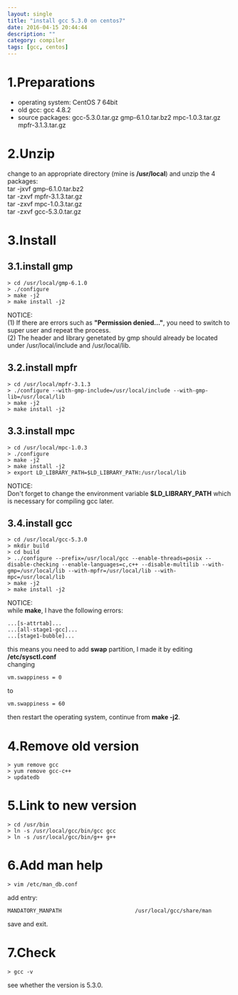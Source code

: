 ```yaml
---
layout: single
title: "install gcc 5.3.0 on centos7"
date: 2016-04-15 20:44:44
description: ""
category: compiler
tags: [gcc, centos]
---
```


# 1.Preparations  

* operating system: CentOS 7 64bit
* old gcc: gcc 4.8.2
* source packages: gcc-5.3.0.tar.gz gmp-6.1.0.tar.bz2 mpc-1.0.3.tar.gz mpfr-3.1.3.tar.gz

# 2.Unzip  

change to an appropriate directory (mine is **/usr/local**) and unzip the 4 packages:  
tar -jxvf gmp-6.1.0.tar.bz2  
tar -zxvf mpfr-3.1.3.tar.gz  
tar -zxvf mpc-1.0.3.tar.gz  
tar -zxvf gcc-5.3.0.tar.gz  

# 3.Install  

## 3.1.install gmp  

    > cd /usr/local/gmp-6.1.0
    > ./configure
    > make -j2
    > make install -j2  

NOTICE:   
    (1) If there are errors such as **"Permission denied..."**, you need to switch to super user and repeat the process.  
    (2) The header and library genetated by gmp should already be located under /usr/local/include and /usr/local/lib.

## 3.2.install mpfr  

    > cd /usr/local/mpfr-3.1.3
    > ./configure --with-gmp-include=/usr/local/include --with-gmp-lib=/usr/local/lib
    > make -j2
    > make install -j2

## 3.3.install mpc  

    > cd /usr/local/mpc-1.0.3
    > ./configure
    > make -j2
    > make install -j2
    > export LD_LIBRARY_PATH=$LD_LIBRARY_PATH:/usr/local/lib

NOTICE:  
    Don't forget to change the environment variable **$LD_LIBRARY_PATH** which is necessary for compiling gcc later.
    
## 3.4.install gcc  

    > cd /usr/local/gcc-5.3.0
    > mkdir build
    > cd build
    > ../configure --prefix=/usr/local/gcc --enable-threads=posix --disable-checking --enable-languages=c,c++ --disable-multilib --with-gmp=/usr/local/lib --with-mpfr=/usr/local/lib --with-mpc=/usr/local/lib
    > make -j2
    > make install -j2

NOTICE:  
while **make**, I have the following errors:
```
...[s-attrtab]... 
...[all-stage1-gcc]...
...[stage1-bubble]...
```
this means you need to add **swap** partition, I made it by editing **/etc/sysctl.conf**  
changing  
```
vm.swappiness = 0
```
to
```
vm.swappiness = 60
```
then restart the operating system, continue from **make -j2**.

# 4.Remove old version  

	> yum remove gcc
	> yum remove gcc-c++ 
	> updatedb

# 5.Link to new version  

    > cd /usr/bin 
    > ln -s /usr/local/gcc/bin/gcc gcc 
    > ln -s /usr/local/gcc/bin/g++ g++
    
# 6.Add man help  

    > vim /etc/man_db.conf  
add entry:
```
MANDATORY_MANPATH                       /usr/local/gcc/share/man
```
save and exit.

# 7.Check

    > gcc -v

see whether the version is 5.3.0.


